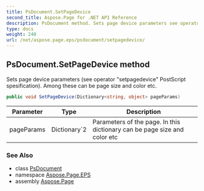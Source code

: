 ```yaml
---
title: PsDocument.SetPageDevice
second_title: Aspose.Page for .NET API Reference
description: PsDocument method. Sets page device parameters see operator setpagedevice PostScript spesification. Among these can be page size and color etc
type: docs
weight: 240
url: /net/aspose.page.eps/psdocument/setpagedevice/
---
```

## PsDocument.SetPageDevice method

Sets page device parameters (see operator "setpagedevice" PostScript spesification). Among these can be page size and color etc.

```csharp
public void SetPageDevice(Dictionary<string, object> pageParams)
```

| Parameter | Type | Description |
| --- | --- | --- |
| pageParams | Dictionary`2 | Parameters of the page. In this dictionary can be page size and color etc |

### See Also

* class [PsDocument](../)
* namespace [Aspose.Page.EPS](../../psdocument/)
* assembly [Aspose.Page](../../../)


